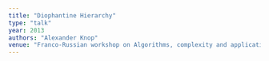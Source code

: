 ```yaml
---
title: "Diophantine Hierarchy"
type: "talk"
year: 2013
authors: "Alexander Knop"
venue: "Franco-Russian workshop on Algorithms, complexity and applications, Moscow, Russia, 2013"
---
```

